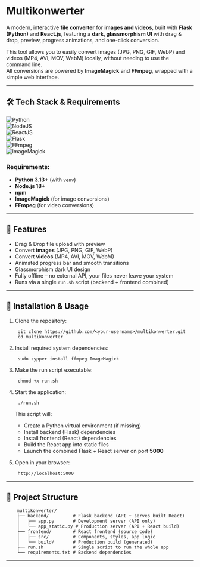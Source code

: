 # Multikonwerter

A modern, interactive **file converter** for **images and videos**, built with **Flask (Python)** and **React.js**, featuring a **dark, glassmorphism UI** with drag & drop, preview, progress animations, and one-click conversion.

This tool allows you to easily convert images (JPG, PNG, GIF, WebP) and videos (MP4, AVI, MOV, WebM) locally, without needing to use the command line.  
All conversions are powered by **ImageMagick** and **FFmpeg**, wrapped with a simple web interface.

---

## 🛠 Tech Stack & Requirements

![Python](https://img.shields.io/badge/Python%20%5E3.13-yellow?style=for-the-badge&logo=python)  
![NodeJS](https://img.shields.io/badge/Node.js%20%5E18+-gray?style=for-the-badge&logo=nodedotjs)  
![ReactJS](https://img.shields.io/badge/React.js-00d8ff?style=for-the-badge&logo=react)  
![Flask](https://img.shields.io/badge/Flask-black?style=for-the-badge&logo=flask)  
![FFmpeg](https://img.shields.io/badge/FFmpeg-darkgreen?style=for-the-badge&logo=ffmpeg)  
![ImageMagick](https://img.shields.io/badge/ImageMagick-purple?style=for-the-badge&logo=imagemagick)

### Requirements:
- **Python 3.13+** (with `venv`)
- **Node.js 18+**
- **npm**
- **ImageMagick** (for image conversions)
- **FFmpeg** (for video conversions)

---

## 🚀 Features
- Drag & Drop file upload with preview
- Convert **images** (JPG, PNG, GIF, WebP)
- Convert **videos** (MP4, AVI, MOV, WebM)
- Animated progress bar and smooth transitions
- Glassmorphism dark UI design
- Fully offline – no external API, your files never leave your system
- Runs via a single `run.sh` script (backend + frontend combined)

---

## 🔧 Installation & Usage

1. Clone the repository:

        git clone https://github.com/<your-username>/multikonwerter.git
        cd multikonwerter

2. Install required system dependencies:

        sudo zypper install ffmpeg ImageMagick

3. Make the run script executable:

        chmod +x run.sh

4. Start the application:

        ./run.sh

   This script will:
    - Create a Python virtual environment (if missing)
    - Install backend (Flask) dependencies
    - Install frontend (React) dependencies
    - Build the React app into static files
    - Launch the combined Flask + React server on port **5000**

5. Open in your browser:

        http://localhost:5000

---

## 📂 Project Structure

        multikonwerter/
        ├── backend/         # Flask backend (API + serves built React)
        │   ├── app.py       # Development server (API only)
        │   └── app_static.py # Production server (API + React build)
        ├── frontend/        # React frontend (source code)
        │   ├── src/         # Components, styles, app logic
        │   └── build/       # Production build (generated)
        ├── run.sh           # Single script to run the whole app
        └── requirements.txt # Backend dependencies

---

